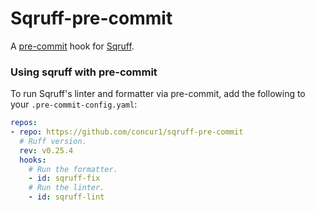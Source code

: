 # Sqruff-pre-commit

A [pre-commit](https://pre-commit.com/) hook for [Sqruff](https://github.com/quarylabs/sqruff).

### Using sqruff with pre-commit

To run Sqruff's linter and formatter via pre-commit, add the following to your `.pre-commit-config.yaml`:

```yaml
repos:
- repo: https://github.com/concur1/sqruff-pre-commit
  # Ruff version.
  rev: v0.25.4
  hooks:
    # Run the formatter.
    - id: sqruff-fix
    # Run the linter.
    - id: sqruff-lint
```

